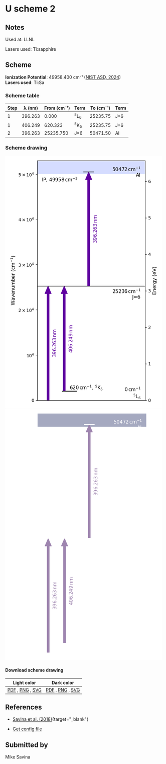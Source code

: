# U scheme 2

## Notes

Used at: LLNL

Lasers used: Ti:sapphire





## Scheme

**Ionization Potential**: 49958.400 cm⁻¹ ([NIST ASD, 2024](https://www.nist.gov/pml/atomic-spectra-database))  
**Lasers used**: Ti:Sa

### Scheme table

| Step | λ (nm)  | From (cm⁻¹) |           Term            | To (cm⁻¹) | Term |
| ---- | ------- | ----------- | ------------------------- | --------- | ---- |
| 1    | 396.263 | 0.000       | <sup>5</sup>L<sub>6</sub> | 25235.75  | J=6  |
| 1    | 406.249 | 620.323     | <sup>5</sup>K<sub>5</sub> | 25235.75  | J=6  |
| 2    | 396.263 | 25235.750   | J=6                       | 50471.50  | AI   |


### Scheme drawing

![u scheme, light mode](u-002/u-002-light.png#only-light)
![u scheme, dark mode](u-002/u-002-dark-web.png#only-dark)

#### Download scheme drawing

|                                         Light color                                         |                                        Dark color                                        |
| ------------------------------------------------------------------------------------------- | ---------------------------------------------------------------------------------------- |
| [PDF](u-002/u-002-light.pdf) , [PNG](u-002/u-002-light.png) , [SVG](u-002/u-002-light.svg)  | [PDF](u-002/u-002-dark.pdf) , [PNG](u-002/u-002-dark.png) , [SVG](u-002/u-002-dark.svg)  |


## References

  - [Savina et al. (2018)](https://doi.org/10.1021/acs.analchem.8b02656){target="_blank"}

  - [Get config file](https://github.com/RIMS-Code/rims-code.github.io/blob/main/db/u-002.json)



## Submitted by

Mike Savina

